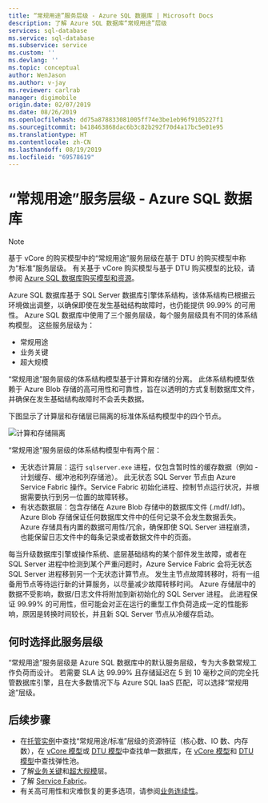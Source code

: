```yaml
---
title: “常规用途”服务层级 - Azure SQL 数据库 | Microsoft Docs
description: 了解 Azure SQL 数据库“常规用途”层级
services: sql-database
ms.service: sql-database
ms.subservice: service
ms.custom: ''
ms.devlang: ''
ms.topic: conceptual
author: WenJason
ms.author: v-jay
ms.reviewer: carlrab
manager: digimobile
origin.date: 02/07/2019
ms.date: 08/26/2019
ms.openlocfilehash: dd75a878833081005ff74e3be1eb96f9105227f1
ms.sourcegitcommit: b418463868dac6b3c82b292f70d4a17bc5e01e95
ms.translationtype: HT
ms.contentlocale: zh-CN
ms.lasthandoff: 08/19/2019
ms.locfileid: "69578619"
---
```

# <a name="general-purpose-service-tier---azure-sql-database"></a>“常规用途”服务层级 - Azure SQL 数据库

> [!NOTE]
> 基于 vCore 的购买模型中的“常规用途”服务层级在基于 DTU 的购买模型中称为“标准”服务层级。 有关基于 vCore 购买模型与基于 DTU 购买模型的比较，请参阅 [Azure SQL 数据库购买模型和资源](sql-database-purchase-models.md)。

Azure SQL 数据库基于 SQL Server 数据库引擎体系结构，该体系结构已根据云环境做出调整，以确保即使在发生基础结构故障时，也仍能提供 99.99% 的可用性。 Azure SQL 数据库中使用了三个服务层级，每个服务层级具有不同的体系结构模型。 这些服务层级为：

- 常规用途
- 业务关键
- 超大规模

“常规用途”服务层级的体系结构模型基于计算和存储的分离。 此体系结构模型依赖于 Azure Blob 存储的高可用性和可靠性，旨在以透明的方式复制数据库文件，并确保在发生基础结构故障时不会丢失数据。

下图显示了计算层和存储层已隔离的标准体系结构模型中的四个节点。

![计算和存储隔离](media/sql-database-managed-instance/general-purpose-service-tier.png)

“常规用途”服务层级的体系结构模型中有两个层：

- 无状态计算层：运行 `sqlserver.exe` 进程，仅包含暂时性的缓存数据（例如 - 计划缓存、缓冲池和列存储池）。 此无状态 SQL Server 节点由 Azure Service Fabric 操作。Service Fabric 初始化进程、控制节点运行状况，并根据需要执行到另一位置的故障转移。
- 有状态数据层：包含存储在 Azure Blob 存储中的数据库文件 (.mdf/.ldf)。 Azure Blob 存储保证任何数据库文件中的任何记录不会发生数据丢失。 Azure 存储具有内置的数据可用性/冗余，确保即使 SQL Server 进程崩溃，也能保留日志文件中的每条记录或者数据文件中的页面。

每当升级数据库引擎或操作系统、底层基础结构的某个部件发生故障，或者在 SQL Server 进程中检测到某个严重问题时，Azure Service Fabric 会将无状态 SQL Server 进程移到另一个无状态计算节点。 发生主节点故障转移时，将有一组备用节点等待运行新的计算服务，以尽量减少故障转移时间。 Azure 存储层中的数据不受影响，数据/日志文件将附加到新初始化的 SQL Server 进程。 此进程保证 99.99% 的可用性，但可能会对正在运行的重型工作负荷造成一定的性能影响，原因是转换时间较长，并且新 SQL Server 节点从冷缓存启动。

## <a name="when-to-choose-this-service-tier"></a>何时选择此服务层级

“常规用途”服务层级是 Azure SQL 数据库中的默认服务层级，专为大多数常规工作负荷而设计。 若需要 SLA 达 99.99% 且存储延迟在 5 到 10 毫秒之间的完全托管数据库引擎，且在大多数情况下与 Azure SQL IaaS 匹配，可以选择“常规用途”层级。

## <a name="next-steps"></a>后续步骤

- 在[托管实例](sql-database-managed-instance-resource-limits.md#service-tier-characteristics)中查找“常规用途/标准”层级的资源特征（核心数、IO 数、内存数），在 [vCore 模型](sql-database-vcore-resource-limits-single-databases.md#general-purpose-service-tier-storage-sizes-and-compute-sizes)或 [DTU 模型](sql-database-dtu-resource-limits-single-databases.md#single-database-storage-sizes-and-compute-sizes)中查找单一数据库，在 [vCore 模型](sql-database-vcore-resource-limits-elastic-pools.md#general-purpose-service-tier-storage-sizes-and-compute-sizes)和 [DTU 模型](sql-database-dtu-resource-limits-elastic-pools.md#standard-elastic-pool-limits)中查找弹性池。
- 了解[业务关键](sql-database-service-tier-business-critical.md)和[超大规模](sql-database-service-tier-hyperscale.md)层。
- 了解 [Service Fabric](../service-fabric/service-fabric-overview.md)。
- 有关高可用性和灾难恢复的更多选项，请参阅[业务连续性](sql-database-business-continuity.md)。
